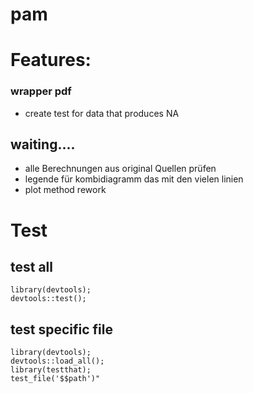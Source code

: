 # pam

# Features:

### wrapper pdf

- create test for data that produces NA

## waiting....

- alle Berechnungen aus original Quellen prüfen
- legende für kombidiagramm das mit den vielen linien
- plot method rework

# Test

## test all

```
library(devtools);
devtools::test();
```

## test specific file

```
library(devtools);
devtools::load_all();
library(testthat);
test_file('$$path')"
```
